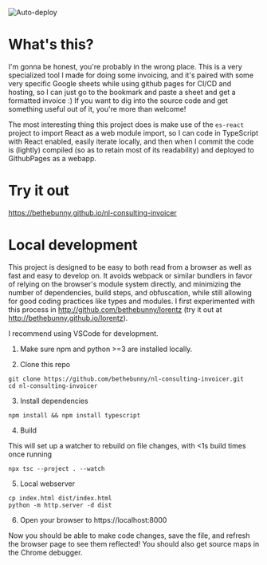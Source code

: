 ![Auto-deploy](https://github.com/bethebunny/nl-consulting-invoicer/actions/workflows/pages.yml/badge.svg)

# What's this?

I'm gonna be honest, you're probably in the wrong place. This is a very specialized tool I made for doing some invoicing,
and it's paired with some very specific Google sheets while using github pages for CI/CD and hosting, so I can just go to the
bookmark and paste a sheet and get a formatted invoice :) If you want to dig into the source code and get something useful
out of it, you're more than welcome!

The most interesting thing this project does is make use of the `es-react` project to import React as a web module import, so I
can code in TypeScript with React enabled, easily iterate locally, and then when I commit the code is (lightly) compiled
(so as to retain most of its readability) and deployed to GithubPages as a webapp.

# Try it out

https://bethebunny.github.io/nl-consulting-invoicer

# Local development

This project is designed to be easy to both read from a browser as well
as fast and easy to develop on. It avoids webpack or similar bundlers in favor
of relying on the browser's module system directly, and minimizing the number
of dependencies, build steps, and obfuscation, while still allowing for
good coding practices like types and modules. I first experimented with this process in
http://github.com/bethebunny/lorentz (try it out at http://bethebunny.github.io/lorentz).

I recommend using VSCode for development.

1. Make sure npm and python >=3 are installed locally.

2. Clone this repo

```
git clone https://github.com/bethebunny/nl-consulting-invoicer.git
cd nl-consulting-invoicer
```

3. Install dependencies

```
npm install && npm install typescript
```

4. Build 

This will set up a watcher to rebuild on file changes, with <1s build times once running

```
npx tsc --project . --watch
```

5. Local webserver

```
cp index.html dist/index.html
python -m http.server -d dist
```

6. Open your browser to https://localhost:8000

Now you should be able to make code changes, save the file, and refresh the browser page to see them reflected! You should also get source maps in the Chrome debugger.
